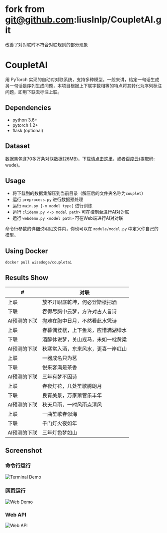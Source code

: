 # fork from git@github.com:liuslnlp/CoupletAI.git
改善了对对联时不符合对联规则的部分现象
# CoupletAI
用 PyTorch 实现的自动对对联系统，支持多种模型。一般来讲，给定一句话生成另一句话是序列生成问题，本项目根据上下联字数相等的特点将其转化为序列标注问题，即用下联去标注上联。  
## Dependencies
* python 3.6+
* pytorch 1.2+
* flask (optional)
## Dataset
数据集包含70多万条对联数据(26MB)，下载请[点击这里](https://github.com/wb14123/couplet-dataset/releases/download/1.0/couplet.tar.gz)，或者[百度云](https://pan.baidu.com/s/1Zqnqq0VqZxv2c4jTNlZJGQ)(提取码: wude)。
## Usage
* 将下载到的数据集解压到当前目录（解压后的文件夹名称为`couplet`）
* 运行 `preprocess.py` 进行数据预处理
* 运行 `main.py [-m model type]` 进行训练
* 运行 `clidemo.py <-p model path>` 可在控制台进行AI对对联
* 运行 `webdemo.py <model path>` 可在Web端进行AI对对联

命令行参数的详细说明见文件内，你也可以在 `module/model.py` 中定义你自己的模型。
## Using Docker 
```docker pull wisedoge/coupletai```  

## Results Show
|   #          | 对联                               |
| ------------ | ---------------------------------- |
| 上联         | 放不开眼底乾坤，何必登斯楼把酒     |
| 下联         | 吞得尽胸中云梦，方许对古人言诗     |
| AI预测的下联 | 抛难在胸中日月，不然看此水凭诗     |
| 上联         | 春暮偶登楼，上下鱼龙，应惜满湖绿水 |
| 下联         | 酒醉休说梦，关山戎马，未如一枕黄梁 |
| AI预测的下联 | 秋寒常入酒，东来风水，更喜一岸红山 |
| 上联         | 一器成名只为茗                     |
| 下联         | 悦来客满是茶香                     |
| AI预测的下联 | 三年有梦不因诗                     |
| 上联         | 春夜灯花，几处笙歌腾朗月           |
| 下联         | 良宵美景，万家箫管乐丰年             |
| AI预测的下联 | 秋天月雨，一时风雨点清风           |
| 上联         | 一曲笙歌春似海                     |
| 下联         | 千门灯火夜如年                     |
| AI预测的下联 | 三年灯色梦如山                     |

## Screenshot
### 命令行运行
![Terminal Demo](docs/terminal_demo.png)
### 网页运行
![Web Demo](docs/web_demo.png)
### Web API
![Web API](docs/webapi_demo.png)
